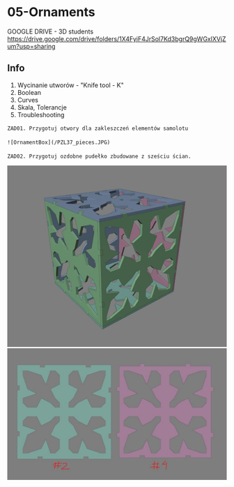 # 05-Ornaments

GOOGLE DRIVE - 3D students https://drive.google.com/drive/folders/1X4FyiF4JrSol7Kd3bgrQ9gWGxlXVjZum?usp=sharing

## Info
1. Wycinanie utworów - "Knife tool - K"
2. Boolean
3. Curves
4. Skala, Tolerancje
5. Troubleshooting

```
ZAD01. Przygotuj otwory dla zakleszczeń elementów samolotu

![OrnamentBox](/PZL37_pieces.JPG)

ZAD02. Przygotuj ozdobne pudełko zbudowane z sześciu ścian. 

```

![OrnamentBox](/OrnamentBox.JPG)
![OrnamentBox](/OrnamentBox_pieces.JPG)
